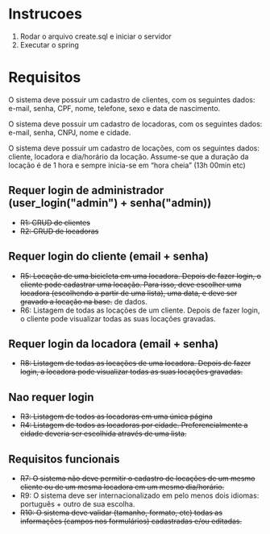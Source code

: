 # Instrucoes
1. Rodar o arquivo create.sql e iniciar o servidor
2. Executar o spring

# Requisitos
O sistema deve possuir um cadastro de clientes, com os seguintes dados: e-mail, senha, CPF,
nome, telefone, sexo e data de nascimento.

O sistema deve possuir um cadastro de locadoras, com os seguintes dados: e-mail, senha, CNPJ,
nome e cidade.

O sistema deve possuir um cadastro de locações, com os seguintes dados: cliente, locadora e
dia/horário da locação. Assume-se que a duração da locação é de 1 hora e sempre inicia-se em
“hora cheia” (13h 00min etc)

## Requer login de administrador (user_login("admin") + senha("admin))
* ~~R1: CRUD de clientes~~
* ~~R2: CRUD de locadoras~~

## Requer login do cliente (email + senha)
* ~~R5: Locação de uma bicicleta em uma locadora. Depois de fazer login, o cliente pode cadastrar uma locação. Para isso, deve escolher uma locadora (escolhendo a partir de uma lista), uma data, e deve ser gravado a locação na base.~~
de dados.
* R6: Listagem de todas as locações de um cliente.
Depois de fazer login, o cliente pode visualizar todas as suas locações gravadas.

## Requer login da locadora (email + senha)
* ~~R8: Listagem de todas as locações de uma locadora. Depois de fazer login, a locadora pode visualizar todas as suas locações gravadas.~~

## Nao requer login
* ~~R3: Listagem de todos as locadoras em uma única página~~
* ~~R4: Listagem de todos as locadoras por cidade. Preferencialmente a cidade deveria ser escolhida através de uma lista.~~

## Requisitos funcionais
* ~~R7: O sistema não deve permitir o cadastro de locações de um mesmo cliente ou de um mesma locadora em um mesmo dia/horário.~~
* R9: O sistema deve ser internacionalizado em pelo menos dois idiomas: português + outro
de sua escolha.
* ~~R10: O sistema deve validar (tamanho, formato, etc) todas as informações (campos nos formulários) cadastradas e/ou editadas.~~
